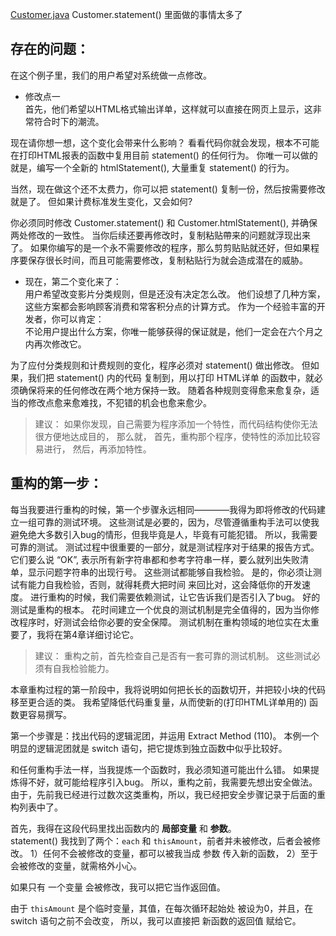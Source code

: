 
[Customer.java](Customer.java) Customer.statement() 里面做的事情太多了

## 存在的问题：

在这个例子里，我们的用户希望对系统做一点修改。

- 修改点一  
首先，他们希望以HTML格式输出详单，这样就可以直接在网页上显示，这非常符合时下的潮流。

现在请你想一想，这个变化会带来什么影响？ 
看看代码你就会发现，根本不可能 在打印HTML报表的函数中复用目前 statement() 的任何行为。 
你唯一可以做的就是，编写一个全新的 htmlStatement(), 大量重复 statement() 的行为。 

当然，现在做这个还不太费力，你可以把 statement() 复制一份，然后按需要修改就是了。
但如果计费标准发生变化，又会如何?

你必须同时修改 Customer.statement() 和 Customer.htmlStatement(), 并确保两处修改的一致性。 
当你后续还要再修改时，复制粘贴帶来的问题就浮现出来了。 
如果你编写的是一个永不需要修改的程序，那么剪剪贴贴就还好，但如果程序要保存很长时间，而且可能需要修改，复制粘贴行为就会造成潜在的威胁。

- 现在，第二个变化来了：  
用户希望改变影片分类规则，但是还没有决定怎么改。 
他们设想了几种方案，这些方案都会影响顾客消费和常客积分点的计算方式。 
作为一个经验丰富的开发者，你可以肯定：  
不论用户提出什么方案，你唯一能够获得的保证就是，他们一定会在六个月之内再次修改它。

为了应付分类规则和计费规则的变化，程序必须对  statement()  做出修改。 
但如果，我们把 statement() 内的代码 复制到，用以打印 HTML详单 的函数中，就必须确保将来的任何修改在两个地方保持一致。 
随着各种规则变得愈来愈复杂，适当的修改点愈来愈难找，不犯错的机会也愈来愈少。


>建议： 
如果你发现，自己需要为程序添加一个特性，而代码结构使你无法很方便地达成目的， 
那么就，
首先，重构那个程序，使特性的添加比较容易进行， 
然后，再添加特性。


## 重构的第一步：
每当我要进行重构的时候，第一个步骤永远相同————我得为即将修改的代码建立一组可靠的测试环境。 
这些测试是必要的，因为，尽管遵循重构手法可以使我避免绝大多数引入bug的情形，但我毕竟是人，毕竟有可能犯错。 
所以，我需要可靠的测试。
测试过程中很重要的一部分，就是测试程序对于结果的报告方式。
它们要么说 “OK”, 表示所有新字符串都和参考字符串一样，要么就列出失败清单，显示问题字符串的出现行号。
这些测试都能够自我检验。 是的，你必须让测试有能力自我检验，否则，就得耗费大把时间 来回比对，这会降低你的开发速度。 
进行重构的时候，我们需要依赖测试，让它告诉我们是否引入了bug。 好的测试是重构的根本。
花时间建立一个优良的测试机制是完全值得的，因为当你修改程序时，好测试会给你必要的安全保障。 
测试机制在重构领域的地位实在太重要了，我将在第4章详细讨论它。


>建议： 重构之前，首先检查自己是否有一套可靠的测试机制。 这些测试必须有自我检验能力。

本章重构过程的第一阶段中，我将说明如何把长长的函数切开，并把较小块的代码移至更合适的类。
我希望降低代码重复量，从而使新的(打印HTML详单用的) 函数更容易撰写。

第一个步骤是：找出代码的逻辑泥团，并运用 Extract Method (110)。 
本例一个明显的逻辑泥团就是 switch 语句，把它提炼到独立函数中似乎比较好。

和任何重构手法一样，当我提炼一个函数时，我必须知道可能出什么错。
如果提炼得不好，就可能给程序引入bug。 
所以，重构之前，我需要先想出安全做法。 
由于，先前我已经进行过数次这类重构，所以，我已经把安全步骤记录于后面的重构列表中了。

首先，我得在这段代码里找出函数内的 **局部变量** 和 **参数**。  
statement() 我找到了两个：`each` 和 `thisAmount`，前者并未被修改，后者会被修改。
1）任何不会被修改的变量，都可以被我当成 参数 传入新的函数， 
2）至于会被修改的变量，就需格外小心。 

如果只有 一个变量 会被修改，我可以把它当作返回值。 

由于 `thisAmount` 是个临时变量，其值，在每次循环起始处 被设为0，并且，在switch 语句之前不会改变， 
所以，我可以直接把 新函数的返回值 赋给它。

